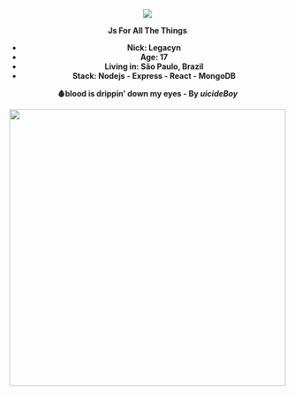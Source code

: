 <div align="center">
  <img src="https://img.shields.io/badge/-React-blue?style=for-the-badge&logo=react&logoColor=white"/>
<div/>




<strong> Js For All The Things<strong/>

* **Nick**: Legacyn
* **Age**: 17
* **Living in**: São Paulo, Brazil
* **Stack**: Nodejs - Express - React - MongoDB

🩸blood is drippin’ down my eyes - By $uicideBoy$ <br/>

<img src="https://cdn.discordapp.com/attachments/819429514173743124/823556474101170206/unknown.png" width="500px"/>

<!---
Legacynnn/Legacynnn is a ✨ special ✨ repository because its `README.md` (this file) appears on your GitHub profile.
You can click the Preview link to take a look at your changes.
--->
